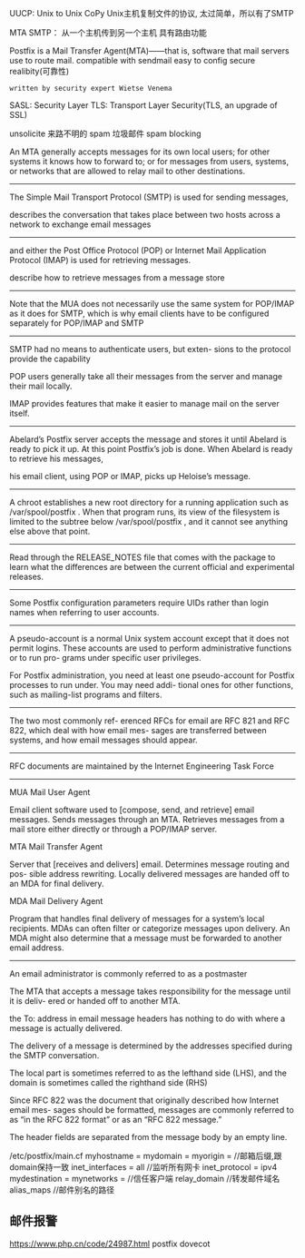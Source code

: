 UUCP:   Unix to Unix CoPy
        Unix主机复制文件的协议, 太过简单，所以有了SMTP

MTA
SMTP：  从一个主机传到另一个主机
        具有路由功能

Postfix is a Mail Transfer Agent(MTA)——that is, software that mail servers use to route mail.
    compatible with sendmail
    easy to config
    secure
    realibity(可靠性)

    written by security expert Wietse Venema

SASL:   Security Layer
TLS:    Transport Layer Security(TLS, an upgrade of SSL)






unsolicite 来路不明的
spam    垃圾邮件
spam blocking



An MTA generally accepts messages for
its own local users; for other systems it knows how to forward to; or for messages
from users, systems, or networks that are allowed to relay mail to other destinations.

---
The Simple Mail Transport Protocol (SMTP) is used for sending messages, 

describes the conversation that
takes place between two hosts across a network to exchange email messages


---
and either
the Post Office Protocol (POP) or Internet Mail Application Protocol (IMAP) is used
for retrieving messages.

describe how to retrieve messages
from a message store


---
Note that the MUA does not necessarily use the same system for POP/IMAP as it
does for SMTP, which is why email clients have to be configured separately for
POP/IMAP and SMTP


---
SMTP had no means to authenticate users, but exten-
sions to the protocol provide the capability


POP users generally take all their messages from the
server and manage their mail locally. 

IMAP provides features that make it easier to
manage mail on the server itself.

---
Abelard’s Postfix server accepts the message and stores it until
Abelard is ready to pick it up. At this point Postfix’s job is done. When Abelard is
ready to retrieve his messages, 

his email client, using POP or IMAP, picks up
Heloise’s message.

---
A chroot establishes a new root directory for a running application such
as /var/spool/postfix . When that program runs, its view of the filesystem is limited
to the subtree below /var/spool/postfix , and it cannot see anything else above that
point.


---
Read through the RELEASE_NOTES file that comes with the package to
learn what the differences are between the current official and experimental releases.

---
Some Postfix configuration parameters
require UIDs rather than login names when referring to user accounts.


---
A pseudo-account is a normal Unix system account except that it does not permit
logins. These accounts are used to perform administrative functions or to run pro-
grams under specific user privileges.


For Postfix administration, you need
at least one pseudo-account for Postfix processes to run under. You may need addi-
tional ones for other functions, such as mailing-list programs and filters.


---
The two most commonly ref-
erenced RFCs for email are RFC 821 and RFC 822, which deal with how email mes-
sages are transferred between systems, and how email messages should appear.


---
RFC documents are maintained
by the Internet Engineering Task Force


---
MUA Mail User Agent 

Email client software used to [compose, send, and retrieve] email messages.
Sends messages through an MTA. Retrieves messages from a mail store either
directly or through a POP/IMAP server.


MTA Mail Transfer Agent 

Server that [receives and delivers] email. Determines message routing and pos-
sible address rewriting. Locally delivered messages are handed off to an MDA
for final delivery.


MDA Mail Delivery Agent 

Program that handles final delivery of messages for a system’s local recipients.
MDAs can often filter or categorize messages upon delivery. An MDA might
also determine that a message must be forwarded to another email address.

---
An email administrator is commonly referred to as a postmaster


The MTA that accepts a message takes responsibility for the message until it is deliv-
ered or handed off to another MTA. 



the To: address in
email message headers has nothing to do with where a message is actually delivered.

The delivery of a message is determined by the addresses specified
during the SMTP conversation. 


The local part is sometimes referred to as the lefthand side (LHS), and the domain is
sometimes called the righthand side (RHS)


Since RFC 822 was the document that originally described how Internet email mes-
sages should be formatted, messages are commonly referred to as “in the RFC 822
format” or as an “RFC 822 message.”


The header fields are separated from the message body by an empty line. 



/etc/postfix/main.cf
    myhostname = 
    mydomain = 
    myorigin =              //邮箱后缀,跟domain保持一致
    inet_interfaces = all   //监听所有网卡
    inet_protocol = ipv4
    mydestination = 
    mynetworks =               //信任客户端
    relay_domain            //转发邮件域名
    alias_maps              //邮件别名的路径
   



## 邮件报警
https://www.php.cn/code/24987.html
postfix
dovecot







